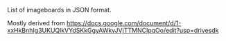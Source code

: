 List of imageboards in JSON format.

Mostly derived from
https://docs.google.com/document/d/1-xxHkBnhIg3UKUQlkVYdSKkGgyAWkvJVjTTMNCIpqOo/edit?usp=drivesdk
